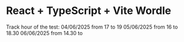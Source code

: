# React + TypeScript + Vite Wordle

Track hour of the test: 
04/06/2025 from 17 to 19
05/06/2025 from 16 to 18.30
06/06/2025 from 14.30 to 

